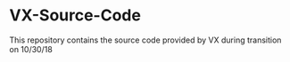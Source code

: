 # VX-Source-Code
This repository contains the source code provided by VX during transition on 10/30/18
